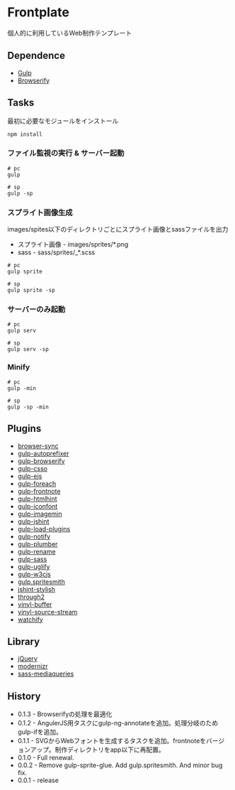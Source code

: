# Frontplate

個人的に利用しているWeb制作テンプレート

## Dependence

* [Gulp](http://gulpjs.com/)
* [Browserify](http://browserify.org/)

## Tasks

最初に必要なモジュールをインストール

    npm install

### ファイル監視の実行 & サーバー起動

```
# pc
gulp

# sp
gulp -sp
```

### スプライト画像生成

images/spites以下のディレクトリごとにスプライト画像とsassファイルを出力

* スプライト画像 - images/sprites/*.png
* sass - sass/sprites/_*.scss

```
# pc
gulp sprite

# sp
gulp sprite -sp
```

### サーバーのみ起動

```
# pc
gulp serv

# sp
gulp serv -sp
```

### Minify

```
# pc
gulp -min

# sp
gulp -sp -min
```

##  Plugins

* [browser-sync](https://github.com/shakyShane/browser-sync)
* [gulp-autoprefixer](https://www.npmjs.org/package/gulp-autoprefixer)
* [gulp-browserify](https://www.npmjs.org/package/gulp-browserify)
* [gulp-csso](https://www.npmjs.org/package/gulp-csso)
* [gulp-ejs](https://www.npmjs.org/package/gulp-ejs)
* [gulp-foreach](https://www.npmjs.org/package/gulp-foreach)
* [gulp-frontnote](https://www.npmjs.org/package/gulp-frontnote)
* [gulp-htmlhint](https://www.npmjs.org/package/gulp-htmlhint)
* [gulp-iconfont](https://www.npmjs.org/package/gulp-iconfont)
* [gulp-imagemin](https://www.npmjs.org/package/gulp-imagemin)
* [gulp-jshint](https://www.npmjs.org/package/gulp-jshint)
* [gulp-load-plugins](https://www.npmjs.org/package/gulp-load-plugins)
* [gulp-notify](https://www.npmjs.org/package/gulp-notify)
* [gulp-plumber](https://www.npmjs.org/package/gulp-plumber)
* [gulp-rename](https://www.npmjs.org/package/gulp-rename)
* [gulp-sass](https://www.npmjs.org/package/gulp-sass)
* [gulp-uglify](https://www.npmjs.org/package/gulp-uglify)
* [gulp-w3cjs](https://www.npmjs.org/package/gulp-w3cjs)
* [gulp.spritesmith](https://github.com/twolfson/gulp.spritesmith)
* [jshint-stylish](https://github.com/sindresorhus/jshint-stylish)
* [through2](https://github.com/sindresorhus/through2)
* [vinyl-buffer](https://github.com/sindresorhus/vinyl-buffer)
* [vinyl-source-stream](https://github.com/sindresorhus/vinyl-source-stream)
* [watchify](https://github.com/sindresorhus/watchify)


## Library
* [jQuery](http://jquery.com/)
* [modernizr](http://modernizr.com/)
* [sass-mediaqueries](https://github.com/paranoida/sass-mediaqueries)

## History
* 0.1.3 - Browserifyの処理を最適化
* 0.1.2 - AngulerJS用タスクにgulp-ng-annotateを追加。処理分岐のためgulp-ifを追加。
* 0.1.1 - SVGからWebフォントを生成するタスクを追加。frontnoteをバージョンアップ。制作ディレクトリをapp以下に再配置。
* 0.1.0 - Full renewal.
* 0.0.2 - Remove gulp-sprite-glue. Add gulp.spritesmith. And minor bug fix.
* 0.0.1 - release
